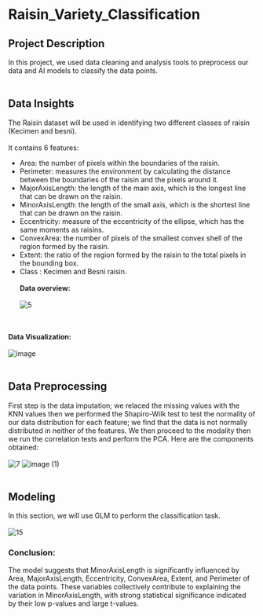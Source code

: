 # Raisin_Variety_Classification

## Project Description
In this project, we used data cleaning and analysis tools to preprocess our data and AI models to classify the data points. <br><br>
## Data Insights
The Raisin dataset will be used in identifying two different classes of raisin (Kecimen and besni). <br><br>
It contains 6 features:<br>
* Area: the number of pixels within the boundaries of the raisin.
* Perimeter: measures the environment by calculating the distance between the boundaries of the raisin and the pixels around it.
* MajorAxisLength: the length of the main axis, which is the longest line that can be drawn on the raisin.
* MinorAxisLength: the length of the small axis, which is the shortest line that can be drawn on the raisin.
* Eccentricity: measure of the eccentricity of the ellipse, which has the same moments as raisins.
* ConvexArea: the number of pixels of the smallest convex shell of the region formed by the raisin.
* Extent: the ratio of the region formed by the raisin to the total pixels in the bounding box.
* Class : Kecimen and Besni raisin.
<br><br>
**Data overview:** <br><br>
![5](https://github.com/Nour-ben-aouicha/Raisin_Variety_Classification/assets/92543024/4b6d3914-d854-402a-999d-3ce266964422)

<br><br>**Data Visualization:** <br><br>
![image](https://github.com/Nour-ben-aouicha/Raisin_Variety_Classification/assets/92543024/6c338000-3d5b-41e3-a5e3-0347da4ca19a)
<br><br>
## Data Preprocessing
First step is the data imputation; we relaced the missing values with the KNN values then we performed the Shapiro-Wilk test to test the normality of our data distribution for each feature; we find that the data is not normally distributed in neither of the features. We then proceed to the modality then we run the correlation tests and perform the PCA. Here are the components obtained:<br><br>
![7](https://github.com/Nour-ben-aouicha/Raisin_Variety_Classification/assets/92543024/fdbcbc52-8c83-4282-8635-b8687bb60ba1)
![image (1)](https://github.com/Nour-ben-aouicha/Raisin_Variety_Classification/assets/92543024/78a945e3-52a0-4b21-a940-ee8fdbe8d901)
<br><br>
## Modeling
In this section, we will use GLM to perform the classification task.<br><br>
![15](https://github.com/Nour-ben-aouicha/Raisin_Variety_Classification/assets/92543024/c4a61268-d372-4d0a-8802-e9ac6305fce1)
### Conclusion:
The model suggests that MinorAxisLength is significantly influenced by Area, MajorAxisLength, Eccentricity, ConvexArea, Extent, and Perimeter of the data points. These variables collectively contribute to explaining the variation in MinorAxisLength, with strong statistical significance indicated by their low p-values and large t-values.
